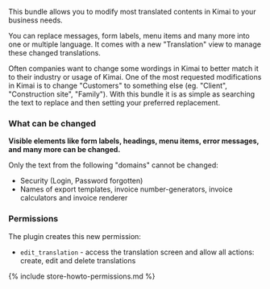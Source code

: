 
This bundle allows you to modify most translated contents in Kimai to your business needs.

You can replace messages, form labels, menu items and many more into one or multiple language.
It comes with a new "Translation" view to manage these changed translations.

Often companies want to change some wordings in Kimai to better match it to their industry or usage of Kimai.
One of the most requested modifications in Kimai is to change "Customers" to something else (eg. "Client", "Construction site", "Family"). 
With this bundle it is as simple as searching the text to replace and then setting your preferred replacement.

### What can be changed

**Visible elements like form labels, headings, menu items, error messages, and many more can be changed.**

Only the text from the following "domains" cannot be changed:

- Security (Login, Password forgotten)
- Names of export templates, invoice number-generators, invoice calculators and invoice renderer 

### Permissions

The plugin creates this new permission:

- `edit_translation` - access the translation screen and allow all actions: create, edit and delete translations 

{% include store-howto-permissions.md %}

